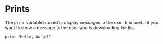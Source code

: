 # Prints

The `print` variable is used to display messages to the user. It is useful if you want to show a message to the user who is downloading the list.

```monset
print "Hello, World!"
```
